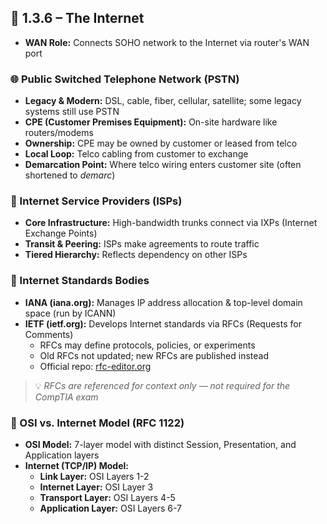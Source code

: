 ## 📘 1.3.6 – The Internet
- **WAN Role:** Connects SOHO network to the Internet via router's WAN port

### 🌐 Public Switched Telephone Network (PSTN)
- **Legacy & Modern:** DSL, cable, fiber, cellular, satellite; some legacy systems still use PSTN
- **CPE (Customer Premises Equipment):** On-site hardware like routers/modems
- **Ownership:** CPE may be owned by customer or leased from telco
- **Local Loop:** Telco cabling from customer to exchange
- **Demarcation Point:** Where telco wiring enters customer site (often shortened to *demarc*)

### 🏢 Internet Service Providers (ISPs)
- **Core Infrastructure:** High-bandwidth trunks connect via IXPs (Internet Exchange Points)
- **Transit & Peering:** ISPs make agreements to route traffic
- **Tiered Hierarchy:** Reflects dependency on other ISPs

### 📏 Internet Standards Bodies
- **IANA (iana.org):** Manages IP address allocation & top-level domain space (run by ICANN)
- **IETF (ietf.org):** Develops Internet standards via RFCs (Requests for Comments)
  - RFCs may define protocols, policies, or experiments
  - Old RFCs not updated; new RFCs are published instead
  - Official repo: [rfc-editor.org](https://www.rfc-editor.org)

> 💡 *RFCs are referenced for context only — not required for the CompTIA exam*

### 🔁 OSI vs. Internet Model (RFC 1122)
- **OSI Model:** 7-layer model with distinct Session, Presentation, and Application layers
- **Internet (TCP/IP) Model:**
  - **Link Layer:** OSI Layers 1-2
  - **Internet Layer:** OSI Layer 3
  - **Transport Layer:** OSI Layers 4-5
  - **Application Layer:** OSI Layers 6-7

